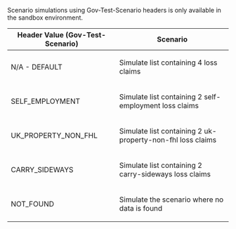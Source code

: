 <p>Scenario simulations using Gov-Test-Scenario headers is only available in the sandbox environment.</p>
<table>
    <thead>
        <tr>
            <th>Header Value (Gov-Test-Scenario)</th>
            <th>Scenario</th>
        </tr>
    </thead>
    <tbody>
        <tr>
            <td><p>N/A - DEFAULT</p></td>
            <td><p>Simulate list containing 4 loss claims</p></td>
        </tr>
        <tr>
            <td><p>SELF_EMPLOYMENT</p></td>
            <td><p>Simulate list containing 2 self-employment loss claims</p></td>
        </tr>  
        <tr>
            <td><p>UK_PROPERTY_NON_FHL</p></td>
            <td><p>Simulate list containing 2 uk-property-non-fhl loss claims</p></td>
        </tr>  
        <tr>
            <td><p>CARRY_SIDEWAYS</p></td>
            <td><p>Simulate list containing 2 carry-sideways loss claims</p></td>
        </tr>
        <tr>
           <td><p>NOT_FOUND</p></td>
           <td><p>Simulate the scenario where no data is found</p></td>
        </tr>           
    </tbody>
</table>
